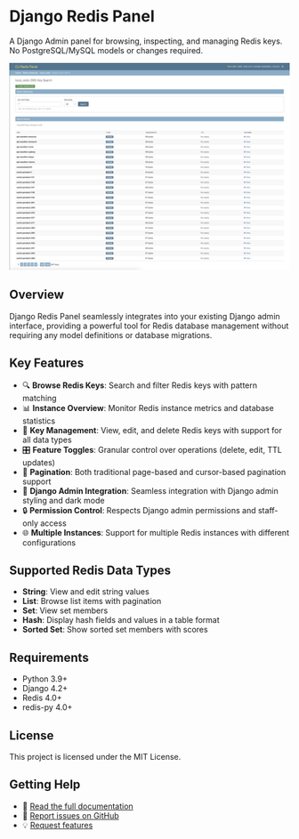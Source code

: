 # Django Redis Panel

A Django Admin panel for browsing, inspecting, and managing Redis keys. No PostgreSQL/MySQL models or changes required.

![Django Redis Panel - Instance List](https://raw.githubusercontent.com/yassi/dj-redis-panel/main/images/key_search_page_index.png)

## Overview

Django Redis Panel seamlessly integrates into your existing Django admin interface, providing a powerful tool for Redis database management without requiring any model definitions or database migrations.

## Key Features

- 🔍 **Browse Redis Keys**: Search and filter Redis keys with pattern matching
- 📊 **Instance Overview**: Monitor Redis instance metrics and database statistics  
- 🔧 **Key Management**: View, edit, and delete Redis keys with support for all data types
- 🎛️ **Feature Toggles**: Granular control over operations (delete, edit, TTL updates)
- 📄 **Pagination**: Both traditional page-based and cursor-based pagination support
- 🎨 **Django Admin Integration**: Seamless integration with Django admin styling and dark mode
- 🔒 **Permission Control**: Respects Django admin permissions and staff-only access
- 🌐 **Multiple Instances**: Support for multiple Redis instances with different configurations

## Supported Redis Data Types

- **String**: View and edit string values
- **List**: Browse list items with pagination
- **Set**: View set members
- **Hash**: Display hash fields and values in a table format
- **Sorted Set**: Show sorted set members with scores


## Requirements

- Python 3.9+
- Django 4.2+
- Redis 4.0+
- redis-py 4.0+

## License

This project is licensed under the MIT License.

## Getting Help

- 📖 [Read the full documentation](installation.md)
- 🐛 [Report issues on GitHub](https://github.com/yassi/dj-redis-panel/issues)
- 💡 [Request features](https://github.com/yassi/dj-redis-panel/issues/new)
